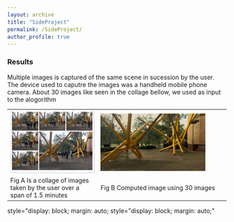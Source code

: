 ```yaml
---
layout: archive
title: "SideProject"
permalink: /SideProject/
author_profile: true
---
```

### Results
Multiple images is captured of the same scene in sucession by the user. The device used to caputre the images was a handheld mobile phone camera. About 30 images like seen in the collage bellow, we used as input to the alogorithm
<table style="border: none; border-collapse: collapse;" border="0" cellspacing="0" cellpadding="0" width="100%" align="center">
 <tr>
   <td>
     <img  width="100%" src="/images/collage_of_images.JPG" />
   </td>
   <td>
	<img src="/images/Median_final.jpg"  align="middle" width="85%" />
   </td>
  </tr>
<tr>
	<td>
		Fig A Is a collage of images taken by the user over a span of 1.5 minutes
	</td>
	<td>
		Fig B Computed image using 30 images
	</td>
</tr>
</table>

style="display: block; margin: auto;
 style="display: block; margin: auto;" 
